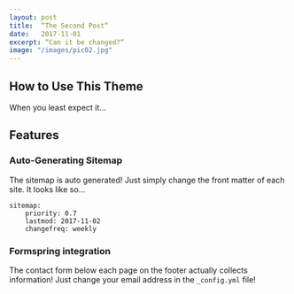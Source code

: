 ```yaml
---
layout: post
title:  “The Second Post“
date:   2017-11-01
excerpt: “Can it be changed?“
image: "/images/pic02.jpg"
---
```


## How to Use This Theme
When you least expect it…

## Features
### Auto-Generating Sitemap
The sitemap is auto generated! Just simply change the front matter of each site. It looks like so...
```
sitemap:
    priority: 0.7
    lastmod: 2017-11-02
    changefreq: weekly
```
### Formspring integration
The contact form below each page on the footer actually collects information! Just change your email address in the ```_config.yml``` file!

